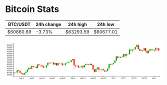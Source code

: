 # Bitcoin Stats

BTC/USDT|24h change|24h high|24h low|
|---|---|---|---|
|$60860.89|-3.73%|$63293.59|$60677.01|

<img src="./chart.svg">
